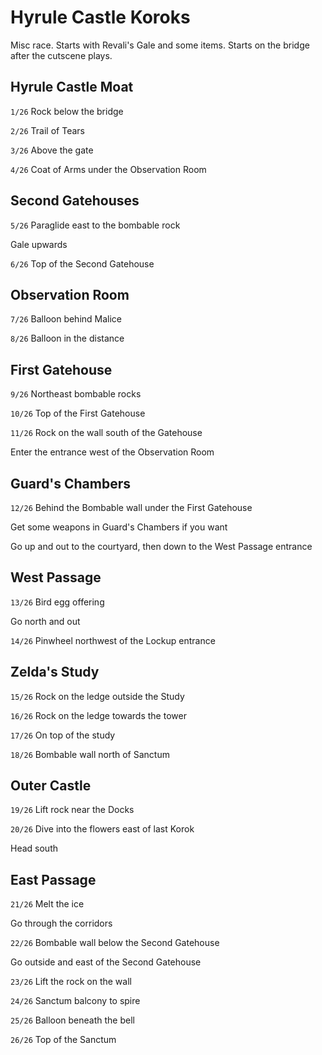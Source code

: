 # Hyrule Castle Koroks

Misc race. Starts with Revali's Gale and some items. Starts on the bridge after the cutscene plays.

## Hyrule Castle Moat

`1/26` Rock below the bridge 

`2/26` Trail of Tears

`3/26` Above the gate

`4/26` Coat of Arms under the Observation Room

## Second Gatehouses

`5/26` Paraglide east to the bombable rock

Gale upwards

`6/26` Top of the Second Gatehouse

## Observation Room

`7/26` Balloon behind Malice

`8/26` Balloon in the distance

## First Gatehouse

`9/26` Northeast bombable rocks

`10/26` Top of the First Gatehouse

`11/26` Rock on the wall south of the Gatehouse

Enter the entrance west of the Observation Room

## Guard's Chambers

`12/26` Behind the Bombable wall under the First Gatehouse

Get some weapons in Guard's Chambers if you want

Go up and out to the courtyard, then down to the West Passage entrance

## West Passage

`13/26` Bird egg offering

Go north and out

`14/26` Pinwheel northwest of the Lockup entrance

## Zelda's Study

`15/26` Rock on the ledge outside the Study

`16/26` Rock on the ledge towards the tower

`17/26` On top of the study

`18/26` Bombable wall north of Sanctum

## Outer Castle

`19/26` Lift rock near the Docks

`20/26` Dive into the flowers east of last Korok

Head south

## East Passage

`21/26` Melt the ice

Go through the corridors

`22/26` Bombable wall below the Second Gatehouse

Go outside and east of the Second Gatehouse

`23/26` Lift the rock on the wall

`24/26` Sanctum balcony to spire

`25/26` Balloon beneath the bell

`26/26` Top of the Sanctum
